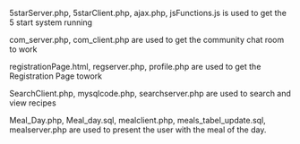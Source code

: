 5starServer.php, 5starClient.php, ajax.php, jsFunctions.js is used to get the 5 start system running

com_server.php, com_client.php are used to get the community chat room to work

registrationPage.html, regserver.php, profile.php are used to get the Registration Page towork

SearchClient.php, mysqlcode.php, searchserver.php are used to search and view recipes

Meal_Day.php, Meal_day.sql, mealclient.php, meals_tabel_update.sql, mealserver.php are used to present the user with the meal of the day.
